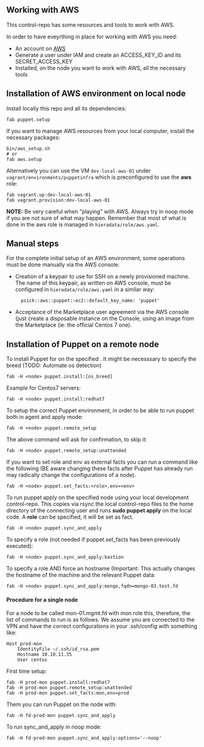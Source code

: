 ## Working with AWS

This control-repo has some resources and tools to work with AWS.

In order to have eveyrthing in place for working with AWS you need:

  - An account on [AWS](https://aws.amazon.com)
  - Generate a user under IAM and create an ACCESS_KEY_ID and its SECRET_ACCESS_KEY
  - Installed, on the node you want to work with AWS, all the necessary tools

## Installation of AWS environment on local node

Install locally this repo and all its dependencies:

    fab puppet.setup

If you want to manage AWS resources from your local computer, install the necessary packages:

    bin/aws_setup.sh
    # or
    fab aws.setup

Alternatively you can use the VM ```dev-local-aws-01``` under ```vagrant/environments/puppetinfra``` which is preconfigured to use the **aws** role:

    fab vagrant.up:dev-local-aws-01
    fab vagrant.provision:dev-local-aws-01

**NOTE:** Be very careful when "playing" with AWS. Always try in noop mode if you are not sure of what may happen. Remember that most of what is done in the aws role is managed in ```hieradata/role/aws.yaml```.


## Manual steps

For the complete initial setup of an AWS environment, some operations must be done manually via the AWS console:

  - Creation of a keypair to use for SSH on a newly provisioned machine. The name of this keypair, as written on AWS console, must be configured in ```hieradata/role/aws.yaml``` in a similar way:

          psick::aws::puppet::ec2::default_key_name: 'puppet'

  - Acceptance of the Marketplace user agreement via the AWS console (just create a disposable instance on the Console, using an image from the Marketplace (ie: the official Centos 7 one).


## Installation of Puppet on a remote node

To install Puppet for on the specified <node>. It might be necesssary to specify the breed (TODO: Automate os detection)

    fab -H <node> puppet.install:[os_breed]

Example for Centos7 servers:

    fab -H <node> puppet.install:redhat7

To setup the correct Puppet environment, in order to be able to run puppet both in agent and apply mode:

    fab -H <node> puppet.remote_setup

The above command will ask for confirmation, to skip it:

    fab -H <node> puppet.remote_setup:unattended

If you want to set role and env as external facts you can run a command like the following (BE aware changing these facts after Puppet has already run may radically change the configurations of a node).

    fab -H <node> puppet.set_facts:<role>,env=<env>

To run puppet apply on the specified node using your local development control-repo. This copies via rsync the local control-repo files to the home directory of the connecting user and runs **sudo puppet apply** on the local code. A **role** can be specified, it will be set as fact.

    fab -H <node> puppet.sync_and_apply

To specify a role (not needed if puppet.set_facts has been previously executed):

    fab -H <node> puppet.sync_and_apply:bastion

To specify a role AND force an hostname (Important: This actually changes the hostname of the machine and the relevant Puppet data:

    fab -H <node> puppet.sync_and_apply:mongo,fqdn=mongo-03.test.fd

#### Procedure for a single node

For a node to be called mon-01.mgmt.fd with mon role this, therefore, the list of commands to run is as follows. We assume you are connected to the VPN and have the correct configurations in your .ssh/config with something like:

    Host prod-mon
        IdentityFile ~/.ssh/id_rsa.pem
        Hostname 10.10.11.35
        User centos

First time setup:

    fab -H prod-mon puppet.install:redhat7
    fab -H prod-mon puppet.remote_setup:unattended
    fab -H prod-mon puppet.set_facts:mon,env=prod

Them you can run Puppet on the node with:

    fab -H fd-prod-mon puppet.sync_and_apply

To run sync_and_apply in noop mode:

    fab -H fd-prod-mon puppet.sync_and_apply:options='--noop'
